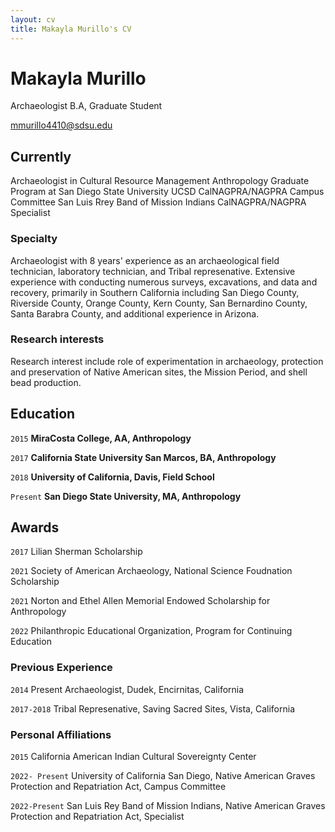 ```yaml
---
layout: cv
title: Makayla Murillo's CV
---
```

# Makayla Murillo 
Archaeologist B.A, Graduate Student 

<div id="webaddress">
<a href="mmurillo4410@sdsu.edu">mmurillo4410@sdsu.edu</a>



## Currently

Archaeologist in Cultural Resource Management
Anthropology Graduate Program at San Diego State University
UCSD CalNAGPRA/NAGPRA Campus Committee
San Luis Rrey Band of Mission Indians CalNAGPRA/NAGPRA Specialist

### Specialty

Archaeologist with 8 years' experience as an archaeological field technician, laboratory technician, and Tribal represenative. Extensive experience with conducting numerous surveys, excavations, and data and recovery, primarily in Southern California including San Diego County, Riverside County, Orange County, Kern County, San Bernardino County, Santa Barabra County, and additional experience in Arizona. 


### Research interests

Research interest include role of experimentation in archaeology, protection and preservation of Native American sites, the Mission Period, and shell bead production. 


## Education

`2015`
__MiraCosta College, AA, Anthropology__

`2017`
__California State University San Marcos, BA, Anthropology__

`2018`
__University of California, Davis, Field School__

`Present`
__San Diego State University, MA, Anthropology__


## Awards

`2017`
Lilian Sherman Scholarship

`2021`
Society of American Archaeology, National Science Foudnation Scholarship

`2021`
Norton and Ethel Allen Memorial Endowed Scholarship for Anthropology 

`2022`
Philanthropic Educational Organization, Program for Continuing Education 

### Previous Experience 

`2014` 
Present Archaeologist, Dudek, Encirnitas, California 

`2017-2018`
Tribal Represenative, Saving Sacred Sites, Vista, California 

### Personal Affiliations 

`2015`
California American Indian Cultural Sovereignty Center 

`2022- Present`
University of California San Diego, Native American Graves Protection and Repatriation Act, Campus Committee

`2022-Present`
San Luis Rey Band of Mission Indians, Native American Graves Protection and Repatriation Act, Specialist

